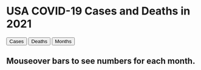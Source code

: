 <html>
  <script src='https://d3js.org/d3.v6.js'></script>
  <script src="https://rawgit.com/susielu/d3-annotation/master/d3-annotation.min.js"></script>
  <style> rect {fill: gray; stroke: black; stroke-width: 2}</style>
  <head>
    <meta charset="utf-8">
    <title>CS416 Narrative Visualization</title>
    <link href="Style.css" rel="stylesheet" type="text/css">
  </head>
  <body onload='init()'>
    <div class="center_text">
      <h1>USA COVID-19 Cases and Deaths in 2021</h1>
    </div>
    <div class="container" id="my_dataviz"></div>
    <div class="center">
      <button id="b1" onclick="button_1()">Cases</button>
      <button id="b2" onclick="button_2()">Deaths</button>
      <button id="b3" onclick="button_3()">Months</button>
      <h2 id="guide_text">Mouseover bars to see numbers for each month.</h2>
    </div>
    <script src="Chart.js" type="text/javascript"></script>
  </body>
</html>
